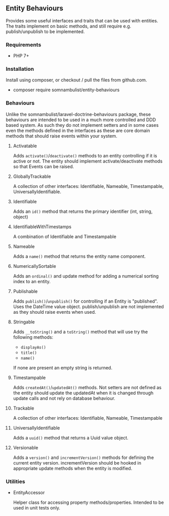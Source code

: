 ## Entity Behaviours

Provides some useful interfaces and traits that can be used with entities. The traits implement on
basic methods, and still require e.g. publish/unpublish to be implemented.

### Requirements

 * PHP 7+

### Installation

Install using composer, or checkout / pull the files from github.com.

 * composer require somnambulist/entity-behaviours

### Behaviours

Unlike the somnambulist/laravel-doctrine-behaviours package, these behaviours are intended to be used in a
much more controlled and DDD based system. As such they do not implement setters and in some cases even
the methods defined in the interfaces as these are core domain methods that should raise events within
your system.

 1. Activatable
 
    Adds `activate()`/`deactivate()` methods to an entity controlling if it is active or not. The entity should
    implement activate/deactivate methods so that Events can be raised.
 
 1. GloballyTrackable
  
    A collection of other interfaces: Identifiable, Nameable, Timestampable, UniversallyIdentifiable.

 1. Identifiable
 
    Adds an `id()` method that returns the primary identifier (int, string, object)
    
 1. IdentifiableWithTimestamps
 
    A combination of Identifiable and Timestampable
 
 1. Nameable
 
    Adds a `name()` method that returns the entity name component.

 1. NumericallySortable
 
    Adds an `ordinal()` and update method for adding a numerical sorting index to an entity.

 1. Publishable
 
    Adds `publish()`/`unpublish()` for controlling if an Entity is "published". Uses the DateTime value object.
    publish/unpublish are not implemented as they should raise events when used.
    
 1. Stringable
 
    Adds `__toString()` and a `toString()` method that will use try the following methods:
    
     * `displayAs()`
     * `title()`
     * `name()`
    
    If none are present an empty string is returned.
    
 1. Timestampable
 
    Adds `createdAt()`/`updatedAt()` methods. Not setters are not defined as the entity should update the
    updatedAt when it is changed through update calls and not rely on database behaviour.
    
 1. Trackable
 
    A collection of other interfaces: Identifiable, Nameable, Timestampable

 1. UniversallyIdentifiable
 
    Adds a `uuid()` method that returns a Uuid value object.
 
 1. Versionable
 
    Adds a `version()` and `incrementVersion()` methods for defining the current entity version. incrementVersion
    should be hooked in appropriate update methods when the entity is modified.
    
### Utilities

 * EntityAccessor
   
   Helper class for accessing property methods/properties. Intended to be used in unit tests only.
